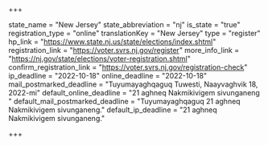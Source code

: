 +++

state_name = "New Jersey"
state_abbreviation = "nj"
is_state = "true"
registration_type = "online"
translationKey = "New Jersey"
type = "register"
hp_link = "https://www.state.nj.us/state/elections/index.shtml"
registration_link = "https://voter.svrs.nj.gov/register"
more_info_link = "https://nj.gov/state/elections/voter-registration.shtml"
confirm_registration_link = "https://voter.svrs.nj.gov/registration-check"
ip_deadline = "2022-10-18"
online_deadline = "2022-10-18"
mail_postmarked_deadline = "Tuyumayaghqaguq Tuwesti, Naayvaghvik 18, 2022-mi"
default_online_deadline = "21 aghneq Nakmikivigem sivunganeng "
default_mail_postmarked_deadline = "Tuyumayaghqaguq 21 aghneq Nakmikivigem sivunganeng."
default_ip_deadline = "21 aghneq Nakmikivigem sivunganeng."

+++